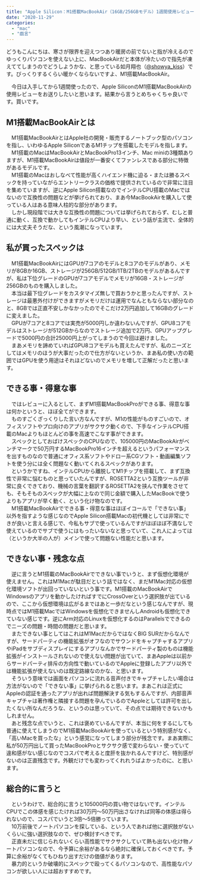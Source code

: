 ```yaml
---
title: "Apple Silicon：M1搭載MacBookAir（16GB/256GBモデル）1週間使用レビュー"
date: "2020-11-29"
categories: 
  - "mac"
  - "戯言"
---
```


どうもこんにちは、寒さが限界を迎えつつあり暖房の前でないと指が冷えるのでゆっくりパソコンを使えない上に、MacBookAirだと本体が冷たいので指先が凍えててしまうのでどうしようかな、と思っている如月翔也（[@showya\_kiss](http://twitter.com/showya_kiss)）です。びっくりするくらい暖かくならないですよ、M1搭載MacBookAir。  
  
　今日は入手してから1週間使ったので、Apple SiliconのM1搭載MacBookAirの使用レビューをお送りしたいと思います。結果から言うとめちゃくちゃ良いです。買いです。  

## M1搭載MacBookAirとは

　M1搭載MacBookAirとはApple社の開発・販売するノートブック型のパソコンを指し、いわゆるApple SiliconであるM1チップを搭載したモデルを指します。  
　M1搭載のMacはMacBookAirとMacBookPro13インチ、Mac miniの3種類ありますが、M1搭載MacBookAirは値段が一番安くてファンレスである部分に特徴があるモデルです。  
　M1搭載のMacはおしなべて性能が高くハイエンド機に迫る・または勝るスペックを持っていながらエントリークラスの価格で提供されているので非常に注目を集めていますが、逆にApple Silicon搭載なのでインテルCPU搭載のMacではないので互換性の問題などが挙げられており、まあ今MacBookAirを購入して使っている人はある意味人柱的な部分があります。  
　しかし現段階では大きな互換性の問題については挙げられておらず、むしと普通に動く、互換で動かしてもインテルCPUより早い、という話が主流で、全体的には大丈夫そうだな、という風潮になっています。  

## 私が買ったスペックは

　M1搭載MacBookAirにはGPUが7コアのモデルと8コアのモデルがあり、メモリが8GBか16GB、ストレージが256GB/512GB/1TB/2TBのモデルがあるんですが、私は下位グレードのGPUが7コアモデルでメモリが16GB・ストレージが256GBのものを購入しました。  
　本当は最下位グレードをカスタマイズ無しで買おうかと思ったんですが、ストレージは最悪外付けができますがメモリだけは運用でなんともならない部分なのと、8GBでは正直不安しかなかったのでそこだけ2万円追加して16GBのグレードに変えました。  
　GPUが7コアと8コアでは実売が5000円しか違わないんですが、GPU8コアモデルはストレージが512GBからなのでストレージ追加で2万円、GPUアップグレードで5000円の合計25000円上がってしまうので今回は避けました。  
　まあメモリを諦めていればGPU8コアモデルも買えたんですが、私のニーズとしてはメモリのほうが大事だったので仕方がないというか、まあ私の使い方の範囲ではGPUを使う用途はそれほどないのでメモリを増して正解だったと思います。

## できる事・得意な事

　ではレビューに入るとして、まずM1搭載MacBookProができる事、得意な事は何かというと、ほぼ全てができます。  
　ものすごくざっくりした言い方なんですが、M1の性能がものすごいので、オフィスソフトやプロ向けのアプリがサクサク動くので、下手なインテルCPU搭載のMacよりもほとんどの事を高速でこなす事ができます。  
　スペックとしておばけスペックのCPUなので、105000円のMacBookAirがベンチマークで50万円するMacBookPro16インチを超えるというパフォーマンスを出すものなので普通にオフィス系ソフトやドロー系CGソフト・動画編集ソフトを使う分には全く問題なく動いてくれるスペックがあります。  
　というかですね、インテルCPUから離脱してM1チップを搭載して、まず互換性で非常に悩むものと思っていたんですが、ROSETTA2という互換ツールが非常に良くできており、機械の言葉を翻訳するROSETTA2を挟んで作業をさせても、そもそものスペックが大幅に上なので同じ金額で購入したMacBookで使うよりもアプリが早く動く、という化け物なのです。  
　M1搭載MacBookAirでできる事・得意な事はほぼイコールで「できない事」以外を指すような感じなのでApple Silicon搭載Macの初代機としては非常にできが良いと言える感じで、今私もサブで使っているんですがほぼほぼ不満なしで使えているのでサブで使うにはもったいないなと思っていて、これ人によっては（というか大半の人が）メインで使って問題ない性能だと思います。  

## できない事・残念な点

　逆に言うとM1搭載のMacBookAirでできない事でいうと、まず仮想化環境が使えません。これはM1Macが駄目だという話ではなく、まだM1Mac対応の仮想化環境ソフトが出回っていないという事です。M1搭載のMacBookAirでWindowsのアプリを動かしたければすでにCrossOverという選択肢が出ているので、ここから仮想環境は広がるまではあと一歩だなという感じなんですが、現時点ではM1搭載MacではWindowsを仮想化できませんしAndroidも仮想化できていない感じです。逆にArm対応のLinuxを仮想化するのはParallelsでできるのでニーズの問題・時間の問題だと思います。  
　またできない事としてはこれはM1MacだからではなくBIG SURだからなんですが、サードパーティの機能拡張がオフなのでサウンドをキャプチャするアプリやiPadをサブディスプレイにするアプリなんかでサードパーティ製のものは機能拡張がインストールされないので使えない問題が出ていて、まあAppleは以前からサードパーティ排斥の方向性で動いているのでAppleに登録したアプリ以外では機能拡張が使えないのは既定路線なのかな、と思います。  
　そういう意味では画面をパソコンに流れる音声付きでキャプチャしたい場合は方法がないので「できない事」に挙げられると思います。まあこれは正式にAppleの認証を通ったアプリが出れば問題解決する気もするんですが、内部音声キャプチャは著作権と隣接する問題を孕んでいるのでAppleとしては許可を出したくない所なんだろうな、というのは思っていて、その点では期待できないかもしれません。  
　あと残念な点でいうと、これは褒めているんですが、本当に何をするにしても普通に使えてしまうのでM1搭載MacBookAirを使っているという特別感がなく、「高いMacを買ったな」という感覚になってしまう部分が残念です。まあ実際に私が50万円出して買ったMacBookProとサクサク感で変わらない・使っていて違和感がない感じなのでコスパで考えると度肝を抜かれるんですけど、特別感がないのは正直残念です。外観だけでも変わってくれれうばよかったのに、と思います。  

## 総合的に言うと

　というわけで、総合的に言うと105000円の買い物ではないです。インテルCPUでこの体感を感じたければ30万円〜50万円出さなければ同等の体感は得られないので、コスパでいうと3倍〜5倍勝っています。  
　10万前後でノートパソコンを探している、という人であれば他に選択肢がないくらいに強い選択肢なので、ぜひ検討すべきです。  
　正直未だに信じられないくらい高性能でサクサクしていて熱も出ない化け物ノートパソコンなので、今予算に余裕があるなら絶対に確保しておくべきです。予算に余裕がなくてもひねり出すだけの価値があります。  
　暴力的というか破壊的にスペックで殴ってくるパソコンなので、高性能なパソコンが欲しい人には超おすすめです。
